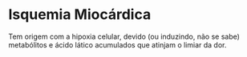 # Isquemia Miocárdica
Tem origem com a hipoxia celular, devido (ou induzindo, não se sabe) metabólitos e ácido lático acumulados que atinjam o limiar da dor.